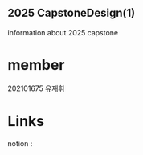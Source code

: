 ## 2025 CapstoneDesign(1)
information about 2025 capstone

# member
202101675 유재휘

# Links
notion : 
